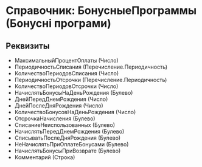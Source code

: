 ﻿# Справочник: БонусныеПрограммы (Бонусні програми)

## Реквизиты

- МаксимальныйПроцентОплаты (Число)
- ПериодичностьСписания (Перечисление.Периодичность)
- КоличествоПериодовСписания (Число)
- ПериодичностьОтсрочки (Перечисление.Периодичность)
- КоличествоПериодовОтсрочки (Число)
- НачислятьБонусыНаДеньРождения (Булево)
- ДнейПередДнемРождения (Число)
- ДнейПослеДняРождения (Число)
- КоличествоБонусовНаДеньРождения (Число)
- ОтсрочкаНачисления (Булево)
- СписаниеНеиспользованных (Булево)
- НачислятьПередДнемРождения (Булево)
- СписыватьПослеДняРождения (Булево)
- НеНачислятьПриОплатеБонусами (Булево)
- НачислятьБонусыПриВозврате (Булево)
- Комментарий (Строка)

